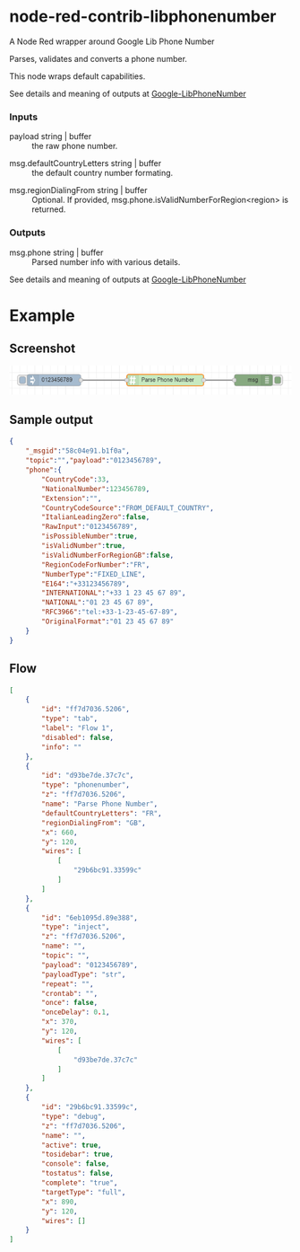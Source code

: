 # node-red-contrib-libphonenumber

<p>A Node Red wrapper around Google Lib Phone Number</p>
<p>Parses, validates and converts a phone number.</p>
<p>This node wraps default capabilities.</p>
<p>See details and meaning of outputs at <a href="https://www.npmjs.com/package/google-libphonenumber">Google-LibPhoneNumber</a></p>

<h3>Inputs</h3>
    <dl class="message-properties">
        <dt>payload
            <span class="property-type">string | buffer</span>
        </dt>
        <dd> the raw phone number. </dd>            
    </dl>
    <dl class="message-properties">
        <dt>msg.defaultCountryLetters
            <span class="property-type">string | buffer</span>
        </dt>
        <dd> the default country number formating. </dd>            
    </dl>
    <dl class="message-properties">
        <dt>msg.regionDialingFrom
            <span class="property-type">string | buffer</span>
        </dt>
        <dd> Optional. If provided, msg.phone.isValidNumberForRegion&lt;region&gt; is returned.</dd>            
    </dl>
<h3>Outputs</h3>
    <dl class="message-properties">
        <dt>msg.phone
            <span class="property-type">string | buffer</span>
        </dt>
        <dd> Parsed number info with various details.</dd>            
    </dl>
<p>See details and meaning of outputs at <a href="https://www.npmjs.com/package/google-libphonenumber">Google-LibPhoneNumber</a></p>

# Example

## Screenshot

![Basic parse flow](/libphonenumber/example/example.png)

## Sample output

```json
{
    "_msgid":"58c04e91.b1f0a",
    "topic":"","payload":"0123456789",
    "phone":{
        "CountryCode":33,
        "NationalNumber":123456789,
        "Extension":"",
        "CountryCodeSource":"FROM_DEFAULT_COUNTRY",
        "ItalianLeadingZero":false,
        "RawInput":"0123456789",
        "isPossibleNumber":true,
        "isValidNumber":true,
        "isValidNumberForRegionGB":false,
        "RegionCodeForNumber":"FR",
        "NumberType":"FIXED_LINE",
        "E164":"+33123456789",
        "INTERNATIONAL":"+33 1 23 45 67 89",
        "NATIONAL":"01 23 45 67 89",
        "RFC3966":"tel:+33-1-23-45-67-89",
        "OriginalFormat":"01 23 45 67 89"
    }
}
```

## Flow

```json
[
    {
        "id": "ff7d7036.5206",
        "type": "tab",
        "label": "Flow 1",
        "disabled": false,
        "info": ""
    },
    {
        "id": "d93be7de.37c7c",
        "type": "phonenumber",
        "z": "ff7d7036.5206",
        "name": "Parse Phone Number",
        "defaultCountryLetters": "FR",
        "regionDialingFrom": "GB",
        "x": 660,
        "y": 120,
        "wires": [
            [
                "29b6bc91.33599c"
            ]
        ]
    },
    {
        "id": "6eb1095d.89e388",
        "type": "inject",
        "z": "ff7d7036.5206",
        "name": "",
        "topic": "",
        "payload": "0123456789",
        "payloadType": "str",
        "repeat": "",
        "crontab": "",
        "once": false,
        "onceDelay": 0.1,
        "x": 370,
        "y": 120,
        "wires": [
            [
                "d93be7de.37c7c"
            ]
        ]
    },
    {
        "id": "29b6bc91.33599c",
        "type": "debug",
        "z": "ff7d7036.5206",
        "name": "",
        "active": true,
        "tosidebar": true,
        "console": false,
        "tostatus": false,
        "complete": "true",
        "targetType": "full",
        "x": 890,
        "y": 120,
        "wires": []
    }
]
```
